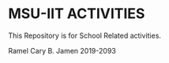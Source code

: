 # MSU-IIT ACTIVITIES

This Repository is for School Related activities. 

Ramel Cary B. Jamen
2019-2093
